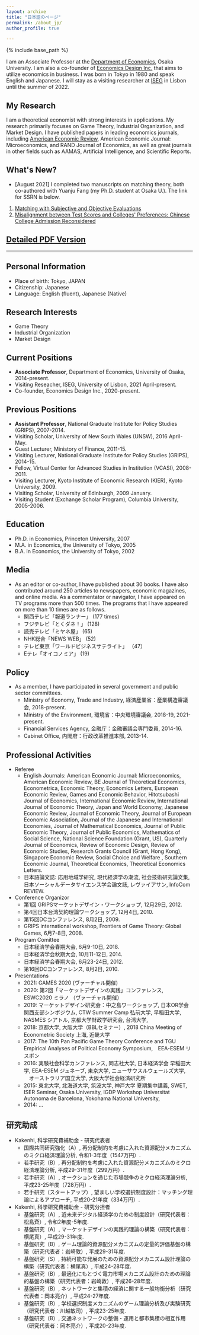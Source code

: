 ```yaml
---
layout: archive
title: "日本語のページ"
permalink: /about_jp/
author_profile: true

---
```


{% include base_path %}


I am an Associate Professor at the [Department of Economics](https://www.econ.osaka-u.ac.jp/en/), Osaka University. I am also a co-founder of [Economics Design Inc.](https://econ.news/) that aims to utilize economics in business. I was born in Tokyo in 1980 and speak English and Japanese. I will stay as a visiting researcher at [ISEG](https://www.iseg.ulisboa.pt/) in Lisbon until the summer of 2022.

My Research
------ 
I am a theoretical economist with strong interests in applications. My research primarily focuses on Game Theory, Industrial Organization, and Market Design. I have published papers in leading economics journals, including [American Economic Review](https://www.aeaweb.org/journals/aer), American Economic Journal: Microeconomics, and RAND Journal of Economics, as well as great journals in other fields such as AAMAS, Artificial Intelligence, and Scientific Reports. 

What's New?
------
- \[August 2021\] I completed two manuscripts on matching theory, both co-authored with Yuanju Fang (my Ph.D. student at Osaka U.). The link for SSRN is below. 
1. [Matching with Subjective and Objective Evaluations](https://papers.ssrn.com/sol3/papers.cfm?abstract_id=3914551)
2. [Misalignment between Test Scores and Colleges' Preferences: Chinese College Admission Reconsidered](https://papers.ssrn.com/sol3/papers.cfm?abstract_id=3914742)


## [Detailed PDF Version](http://yagena.github.io/files/CV_20201211.pdf)

------

## Personal Information

* Place of birth: Tokyo, JAPAN 
* Citizenship: Japanese
* Language: English (fluent), Japanese (Native) 


## Research Interests

* Game Theory
* Industrial Organization
* Market Design


## Current Positions

* **Associate Professor**, Department of Economics, University of Osaka, 2014-present.
* Visiting Reseacher, ISEG, University of Lisbon, 2021 April-present.
* Co-founder, Economics Design Inc., 2020-present.


## Previous Positions

* **Assistant Professor**, National Graduate Institute for Policy Studies (GRIPS), 2007-2014.
* Visiting Scholar, University of New South Wales (UNSW), 2016 April-May.
* Guest Lecturer, Ministory of Finance, 2011-15.
* Visiting Lecturer, National Graduate Institute for Policy Studies (GRIPS), 2014-15.
* Fellow, Virtual Center for Advanced Studies in Institution (VCASI), 2008-2011.
* Visiting Lecturer, Kyoto Institute of Economic Research (KIER), Kyoto University, 2009.
* Visiting Scholar, University of Edinburgh, 2009 January.
* Visiting Student (Exchange Scholar Program), Columbia University, 2005-2006.


## Education

* Ph.D. in Economics, Princeton University, 2007 
* M.A. in Economics, the University of Tokyo, 2005 
* B.A. in Economics, the University of Tokyo, 2002 


## Media

* As an editor or co-author, I have published about 30 books. I have also contributed around 250 articles to newspapers, economic magazines, and online media. As a commentator or navigator, I have appeared on TV programs more than 500 times. The programs that I have appeared on more than 10 times are as follows.
  * 関西テレビ「報道ランナー」 (177 times)
  * フジテレビ「とくダネ！」 (128)
  * 読売テレビ「ミヤネ屋」 (65)
  * NHK総合「NEWS WEB」 (52) 
  * テレビ東京「ワールドビジネスサテライト」 （47）
  * Eテレ「オイコノミア」 (19)


## Policy 

* As a member, I have participated in several government and public sector committees. 
  * Ministry of Economy, Trade and Industry, 経済産業省：産業構造審議会, 2018-present. 
  * Ministry of the Environment, 環境省：中央環境審議会, 2018-19, 2021-present.
  * Financial Services Agency, 金融庁：金融審議会専門委員, 2014-16. 
  * Cabinet Office, 内閣府：行政改革推進本部, 2013-14. 


## Professional Activities

* Referee 
  * English Journals: American Economic Journal: Microeconomics, American Economic Review, BE Journal of Theoretical Economics, Econometrica, Economic Theory, Economics Letters, European Economic Review, Games and Economic Behavior, Hitotsubashi Journal of Economics, International Economic Review, International Journal of Economic Theory, Japan and World Economy, Japanese Economic Review, Journal of Economic Theory, Journal of European Economic Association, Journal of the Japanese and International Economies, Journal of Mathematical Economics, Journal of Public Economic Theory, Journal of Public Economics, Mathematics of Social Science, National Science Foundation (Grant, US), Quarterly Journal of Economics, Review of Economic Design,  Review of Economic Studies, Research Grants Council (Grant, Hong Kong), Singapore Economic Review, Social Choice and Welfare , Southern Economic Journal, Theoretical Economics, Theoretical Economics Letters.
  * 日本語論文誌: 応用地域学研究, 現代経済学の潮流, 社会技術研究論文集, 日本ソーシャルデータサイエンス学会論文誌, レヴァイアサン, InfoCom REVIEW.  
* Conference Organizor
  * 第1回 GRIPSマーケットデザイン・ワークショップ, 12月29日, 2012.　
  * 第4回日本台湾契約理論ワークショップ, 12月4日, 2010.
  * 第15回DCコンファレンス, 8月2日, 2009.
  * GRIPS international workshop, Frontiers of Game Theory: Global Games, 6月7-8日, 2008.   
* Program Comittee
  * 日本経済学会春期大会, 6月9-10日, 2018.　
  * 日本経済学会秋期大会, 10月11-12日, 2014. 
  * 日本経済学会春期大会, 6月23-24日, 2012. 
  * 第16回DCコンファレンス, 8月2日, 2010. 
* Presentations
  * 2021: GAMES 2020 (ヴァーチャル開催) 
  * 2020: 第2回「マーケットデザインの実践」コンファレンス, ESWC2020 ミラノ （ヴァーチャル開催）
  * 2019: マーケットデザイン研究会：中之島ワークショップ, 日本OR学会関西支部シンポジウム, CTW Summer Camp 弘前大学, 早稲田大学, NASMES シアトル, 京都大学財政学研究会, 台湾大学, 
  * 2018: 京都大学, 大阪大学（BBLセミナー）, 2018 China Meeting of Econometric Society 上海, 近畿大学
  * 2017: The 10th Pan Pacific Game Theory Conference and TGU Empirical Analyses of Political Economy Symposium,　EEA-ESEM リスボン 
  * 2016: 実験社会科学カンファレンス, 同志社大学, 日本経済学会 早稲田大学, EEA-ESEM ジュネーブ, 東京大学, ニューサウスルウェールズ大学, 　オーストラリア国立大学, 大阪大学社会経済研究所
  * 2015: 東北大学, 北海道大学, 筑波大学, 神戸大学 夏期集中講義, SWET, ISER Seminar, Osaka University, IGDP Workshop Universitat Autonoma de Barcelona, Yokohama National University,
  * 2014: ... 


## 研究助成

* Kakenhi, 科学研究費補助金 - 研究代表者
  * 国際共同研究強化（A）, 再分配制約を考慮に入れた資源配分メカニズムのミクロ経済理論分析, 令和1-3年度（1547万円）.
  * 若手研究（B）, 再分配制約を考慮に入れた資源配分メカニズムのミクロ経済理論分析, 平成29-31年度（299万円）.
  * 若手研究（A）, オークションを通じた市場競争のミクロ経済理論分析, 平成23-25年度（728万円）.
  * 若手研究（スタートアップ）, 望ましい学校選択制度設計：マッチング理論によるアプローチ, 平成20-21年度（334万円）.
* Kakenhi, 科学研究費補助金 - 研究分担者
  * 基盤研究（A）, 近未来デジタル経済学のための制度設計（研究代表者：松島斉）, 令和2年度-5年度. 
  * 基盤研究（A）, マーケットデザインの実践的理論の構築（研究代表者：横尾真）, 平成29-31年度.
  * 基盤研究（B）, ゲーム理論的資源配分メカニズムの定量的評価基盤の構築（研究代表者：岩崎敦）, 平成29-31年度.
  * 基盤研究（S）, 持続可能な発展のための資源配分メカニズム設計理論の構築（研究代表者：横尾真）, 平成24-28年度. 　
  * 基盤研究（B）, 最適化にもとづく電力市場メカニズム設計のための理論的基盤の構築（研究代表者：岩崎敦）, 平成26-28年度.　
  * 基盤研究（B）, ネットワークと集積の経済に関する一般均衡分析（研究代表者：岡本亮介）, 平成24-27年度. 
  * 基盤研究（B）, 学校選択制度メカニズムのゲーム理論分析及び実験研究（研究代表者：川越敏司）, 平成23-25年度.
  * 基盤研究（B）, 交通ネットワークの整備・運用と都市集積の相互作用（研究代表者：岡本亮介）, 平成20-23年度.

